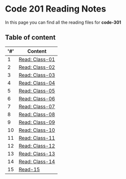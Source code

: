 # Code 201 Reading Notes
In this page you can find all the reading files for **code-301**

## Table of content 

|'#' |  Content |
| ------------ | -------------|
| 1  | [Read: Class-01](class-01.md)|
| 2  | [Read: Class-02](class-02.md)|
| 3  | [Read: Class-03](class-03.md) |
| 4  | [Read: Class-04](class-04.md)|
| 5  | [Read: Class-05](class-05.md)|
| 6  | [Read: Class-06](class-06.md)|
| 7  | [Read: Class-07](class-07.md)|
| 8  | [Read: Class-08](class-08.md)|
| 9  | [Read: Class-09](class-09.md)|
| 10 | [Read: Class-10](class-10.md)|
| 11 | [Read: Class-11](class-11.md)|
| 12 | [Read: Class-12](class-12.md)|
| 13 | [Read: Class-13](class-13.md)|
| 14 | [Read: Class-14](class-14a.md)|
| 15 | [Read-15](class-14b.md)|